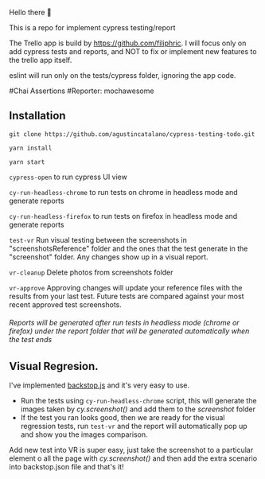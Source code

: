 
Hello there 👋

This is a repo for implement cypress testing/report 

The Trello app is build by https://github.com/filiphric. I will focus only on add cypress tests and reports, and NOT to fix or implement new features to the trello app itself.

eslint will run only on the tests/cypress folder, ignoring the app code. 

#Chai Assertions
#Reporter: mochawesome 

## Installation

`git clone https://github.com/agustincatalano/cypress-testing-todo.git`

`yarn install`

`yarn start`

`cypress-open` to run cypress UI view 

`cy-run-headless-chrome` to run tests on chrome in headless mode and generate reports

`cy-run-headless-firefox` to run tests on firefox in headless mode and generate reports

`test-vr` Run visual testing between the screenshots in "screenshotsReference" folder and the ones that the test generate in the "screenshot" folder. Any changes show up in a visual report.

`vr-cleanup` Delete photos from screenshots folder

`vr-approve`  Approving changes will update your reference files with the results from your last test. Future tests are compared against your most recent approved test screenshots.

 ###### Reports will be generated after run tests in headless mode (chrome or firefox) under the report folder that will be generated automatically when the test ends


## Visual Regresion.
I've implemented [backstop.js](https://garris.github.io/BackstopJS/) and it's very easy to use.
* Run the tests using `cy-run-headless-chrome` script, this will generate the images taken by *cy.screenshot()* and add them to the *screenshot* folder
* If the test you ran looks good, then we are ready for the visual regression tests, run `test-vr` and the report will automatically pop up and show you the images comparison.

Add new test into VR is super easy, just take the screenshot to a particular element o all the page with *cy.screenshot()* and then add the extra scenario into backstop.json file and that's it! 



